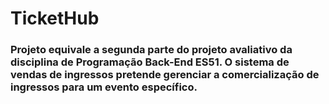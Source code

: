 # TicketHub
### Projeto equivale a segunda parte do projeto avaliativo da disciplina de Programação Back-End  ES51. O sistema de vendas de ingressos pretende gerenciar a comercialização de ingressos para um evento específico.  
